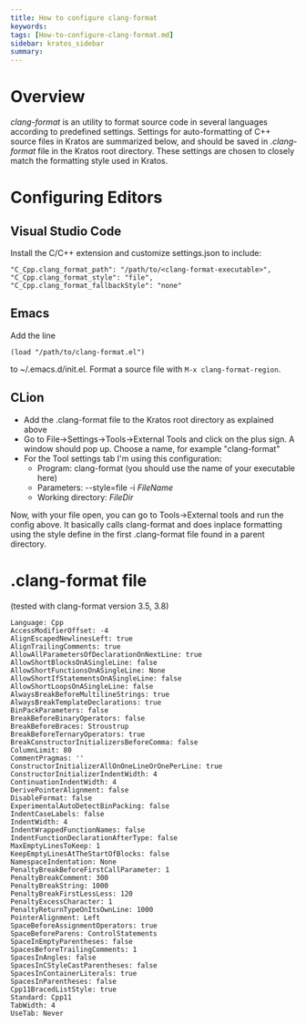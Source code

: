 ```yaml
---
title: How to configure clang‐format
keywords: 
tags: [How-to-configure-clang‐format.md]
sidebar: kratos_sidebar
summary: 
---
```


# Overview
_clang-format_ is an utility to format source code in several languages according to predefined settings.
Settings for auto-formatting of C++ source files in Kratos are summarized below, and should be saved in _.clang-format_ file in the Kratos root directory. These settings are chosen to closely match the formatting style used in Kratos.

# Configuring Editors
## Visual Studio Code
Install the C/C++ extension and customize settings.json to include:

    "C_Cpp.clang_format_path": "/path/to/<clang-format-executable>",
    "C_Cpp.clang_format_style": "file",
    "C_Cpp.clang_format_fallbackStyle": "none"


## Emacs
Add the line

    (load "/path/to/clang-format.el")


to ~/.emacs.d/init.el. Format a source file with `M-x clang-format-region`.
## CLion 
- Add the .clang-format file to the Kratos root directory as explained above
- Go to File->Settings->Tools->External Tools and click on the plus sign. A window should pop up. Choose a name, for example "clang-format"
- For the Tool settings tab I'm using this configuration:
    - Program: clang-format (you should use the name of your executable here)
    - Parameters: --style=file -i $FileName$
    - Working directory: $FileDir$

Now, with your file open, you can go to Tools->External tools and run the config above. It basically calls clang-format and does inplace formatting using the style define in the first .clang-format file found in a parent directory.

# .clang-format file
(tested with clang-format version 3.5, 3.8)

    Language: Cpp  
    AccessModifierOffset: -4  
    AlignEscapedNewlinesLeft: true  
    AlignTrailingComments: true  
    AllowAllParametersOfDeclarationOnNextLine: true  
    AllowShortBlocksOnASingleLine: false  
    AllowShortFunctionsOnASingleLine: None  
    AllowShortIfStatementsOnASingleLine: false  
    AllowShortLoopsOnASingleLine: false  
    AlwaysBreakBeforeMultilineStrings: true  
    AlwaysBreakTemplateDeclarations: true  
    BinPackParameters: false  
    BreakBeforeBinaryOperators: false  
    BreakBeforeBraces: Stroustrup  
    BreakBeforeTernaryOperators: true  
    BreakConstructorInitializersBeforeComma: false  
    ColumnLimit: 80  
    CommentPragmas: ''  
    ConstructorInitializerAllOnOneLineOrOnePerLine: true  
    ConstructorInitializerIndentWidth: 4  
    ContinuationIndentWidth: 4  
    DerivePointerAlignment: false  
    DisableFormat: false  
    ExperimentalAutoDetectBinPacking: false  
    IndentCaseLabels: false  
    IndentWidth: 4  
    IndentWrappedFunctionNames: false  
    IndentFunctionDeclarationAfterType: false  
    MaxEmptyLinesToKeep: 1  
    KeepEmptyLinesAtTheStartOfBlocks: false  
    NamespaceIndentation: None  
    PenaltyBreakBeforeFirstCallParameter: 1  
    PenaltyBreakComment: 300  
    PenaltyBreakString: 1000  
    PenaltyBreakFirstLessLess: 120  
    PenaltyExcessCharacter: 1  
    PenaltyReturnTypeOnItsOwnLine: 1000  
    PointerAlignment: Left  
    SpaceBeforeAssignmentOperators: true  
    SpaceBeforeParens: ControlStatements  
    SpaceInEmptyParentheses: false  
    SpacesBeforeTrailingComments: 1  
    SpacesInAngles: false  
    SpacesInCStyleCastParentheses: false  
    SpacesInContainerLiterals: true  
    SpacesInParentheses: false  
    Cpp11BracedListStyle: true  
    Standard: Cpp11  
    TabWidth: 4  
    UseTab: Never 


